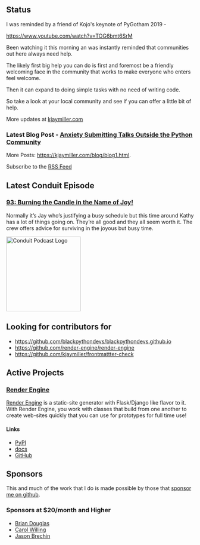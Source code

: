 ## Status

<p>I was reminded by a friend of Kojo's keynote of PyGotham 2019 -</p>

<p><a href="https://www.youtube.com/watch?v=TOG6bmt6SrM">https://www.youtube.com/watch?v=TOG6bmt6SrM</a></p>

<p>Been watching it this morning an was instantly reminded that communities out here always need help.</p>

<p>The likely first big help you can do is first and foremost be a friendly welcoming face in the community that works to make everyone who enters feel welcome.</p>

<p>Then it can expand to doing simple tasks with no need of writing code.</p>

<p>So take a look at your local community and see if you can offer a little bit of help.</p>

More updates at [kjaymiller.com](https://kjaymiller.com/microblog/microblog)

### Latest Blog Post - [Anxiety Submitting Talks Outside the Python Community](https://kjaymiller.com/blog/anxiety-submitting-talks-outside-the-python-community.html)

More Posts: <https://kjaymiller.com/blog/blog1.html>.

Subscribe to the [RSS Feed](https://kjaymiller.com/allposts.rss)

## Latest Conduit Episode

### [93: Burning the Candle in the Name of Joy!](http://relay.fm/conduit/93)

Normally it’s Jay who’s justifying a busy schedule but this time around Kathy has a lot of things going on. They’re all good and they all seem worth it. The crew offers advice for surviving in the joyous but busy time.

<img src="https://kjaymiller.s3-us-west-2.amazonaws.com/images/conduit_artwork.png" height="200" width="200" alt="Conduit Podcast Logo"/>

## Looking for contributors for

- <https://github.com/blackpythondevs/blackpythondevs.github.io>
- <https://github.com/render-engine/render-engine>
- <https://github.com/kjaymiller/frontmattter-check>

## Active Projects

### [Render Engine]

[Render Engine] is a static-site generator with Flask/Django like flavor to it.
With Render Engine, you work with classes that build from one another to create
web-sites quickly that you can use for prototypes for full time use!

#### Links

- [PyPI](https://pypi.org/project/render-engine)
- [docs](https://render-engine.readthedocs.io)
- [GitHub](https://github.com/kjaymiller/render_engine)

## Sponsors

This and much of the work that I do is made possible by those that [sponsor me
on github](https://github.com/sponsors/kjaymiller).

### Sponsors at $20/month and Higher

- [Brian Douglas](https://github.com/bdougie)
- [Carol Willing](https://github.com/willingc)
- [Jason Brechin](https://github.com/brechin)

[Render Engine]: https://render-engine.readthedocs.io